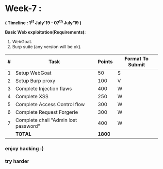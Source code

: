 # Week-7 :

**( Timeline : 1<sup>st</sup> July'19 - 07<sup>th</sup> July'19 )**
 
 **Basic Web exploitation(Requirements):**
 1. WebGoat.
 2. Burp suite (any version will be ok).
 

|#| Task		| Points	|	Format To Submit	|
|--| ------------- 	| -------------	|	-------------------		|
|1| Setup WebGoat| 50 | S |
|2| Setup Burp proxy  | 100| V | 
|3| Complete Injection flaws |400| W |
|4| Complete XSS  | 250| W |
|5| Complete Access Control flow |300| W |
|6| Complete Request Forgerie| 300 | W |
|7| Complete chall "Admin lost password"  |400| W |
|| **TOTAL** 	| **1800**	|









### enjoy hacking :)
### try harder
